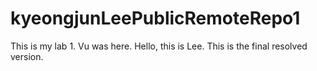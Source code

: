 # kyeongjunLeePublicRemoteRepo1
This is my lab 1.
Vu was here. Hello, this is Lee.
This is the final resolved version.
